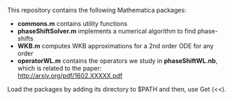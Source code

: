 
This repository contains the following Mathematica packages:
* **commons.m** contains utility functions
* **phaseShiftSolver.m** implements a numerical algorithm to find phase-shifts 
* **WKB.m** computes WKB approximations for a 2nd order ODE for any order
* **operatorWL.m** contains the operators we study in **phaseShiftWL.nb**, which is related to the paper:<br />
http://arxiv.org/pdf/1602.XXXXX.pdf <br />


Load the packages by adding its directory to $PATH and then, use Get (<<).
